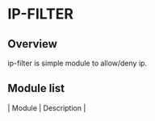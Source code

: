 IP-FILTER
=========

## Overview

ip-filter is simple module to allow/deny ip.

## Module list

| Module | Description |